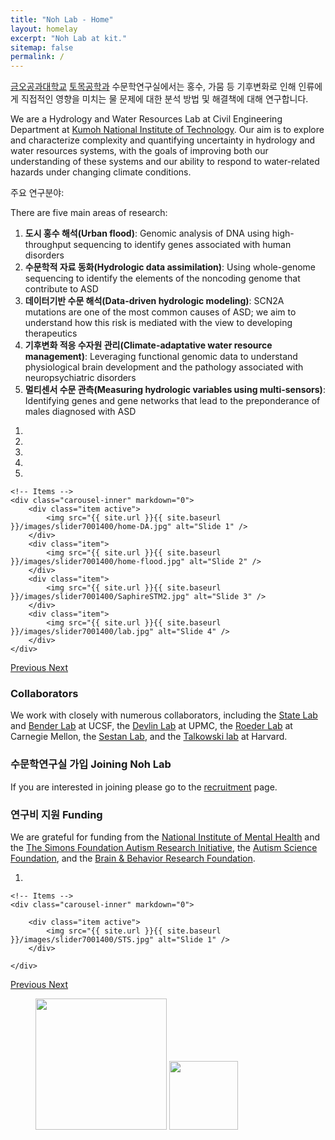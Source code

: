 ```yaml
---
title: "Noh Lab - Home"
layout: homelay
excerpt: "Noh Lab at kit."
sitemap: false
permalink: /
---
```


[금오공과대학교](https://www.kumoh.ac.kr) [토목공학과](https://civil.kumoh.ac.kr) 수문학연구실에서는 홍수, 가뭄 등 기후변화로 인해 인류에게 직접적인 영향을 미치는 물 문제에 대한 분석 방법 및 해결책에 대해 연구합니다.

We are a Hydrology and Water Resources Lab at Civil Engineering Department at [Kumoh National Institute of Technology](https://eng.kumoh.ac.kr). Our aim is to explore and characterize complexity and quantifying uncertainty in hydrology and water resources systems, with the goals of improving both our understanding of these systems and our ability to respond to water-related hazards under changing climate conditions.

주요 연구분야:

There are five main areas of research:

1. **도시 홍수 해석(Urban flood)**: Genomic analysis of DNA using high-throughput sequencing to identify genes associated with human disorders
2. **수문학적 자료 동화(Hydrologic data assimilation)**: Using whole-genome sequencing to identify the elements of the noncoding genome that contribute to ASD
3. **데이터기반 수문 해석(Data-driven hydrologic modeling)**: SCN2A mutations are one of the most common causes of ASD; we aim to understand how this risk is mediated with the view to developing therapeutics
4. **기후변화 적응 수자원 관리(Climate-adaptative water resource management)**: Leveraging functional genomic data to understand physiological brain development and the pathology associated with neuropsychiatric disorders
5. **멀티센서 수문 관측(Measuring hydrologic variables using multi-sensors)**: Identifying genes and gene networks that lead to the preponderance of males diagnosed with ASD


<div markdown="0" id="carousel" class="carousel slide" data-ride="carousel" data-interval="4000" data-pause="hover" >
    <!-- Menu -->
    <ol class="carousel-indicators">
        <li data-target="#carousel" data-slide-to="0" class="active"></li>
        <li data-target="#carousel" data-slide-to="1"></li>
        <li data-target="#carousel" data-slide-to="2"></li>
        <li data-target="#carousel" data-slide-to="3"></li>
        <li data-target="#carousel" data-slide-to="4"></li>
    </ol>

    <!-- Items -->
    <div class="carousel-inner" markdown="0">
        <div class="item active">
            <img src="{{ site.url }}{{ site.baseurl }}/images/slider7001400/home-DA.jpg" alt="Slide 1" />
        </div>
        <div class="item">
            <img src="{{ site.url }}{{ site.baseurl }}/images/slider7001400/home-flood.jpg" alt="Slide 2" />
        </div>
        <div class="item">
            <img src="{{ site.url }}{{ site.baseurl }}/images/slider7001400/SaphireSTM2.jpg" alt="Slide 3" />
        </div>
        <div class="item">
            <img src="{{ site.url }}{{ site.baseurl }}/images/slider7001400/lab.jpg" alt="Slide 4" />
        </div>
    </div>
  <a class="left carousel-control" href="#carousel" role="button" data-slide="prev">
    <span class="glyphicon glyphicon-chevron-left" aria-hidden="true"></span>
    <span class="sr-only">Previous</span>
  </a>
  <a class="right carousel-control" href="#carousel" role="button" data-slide="next">
    <span class="glyphicon glyphicon-chevron-right" aria-hidden="true"></span>
    <span class="sr-only">Next</span>
  </a>
</div>


### Collaborators
We work with closely with numerous collaborators, including the [State Lab](https://www.mstatelab.com/) and [Bender Lab](https://benderlab.ucsf.edu/lab-members) at UCSF, the [Devlin Lab](https://www.psychiatry.pitt.edu/about-us/our-people/faculty/bernie-j-devlin-phd) at UPMC, the [Roeder Lab](http://www.stat.cmu.edu/~roeder/) at Carnegie Mellon, the [Sestan Lab](http://medicine.yale.edu/lab/sestan/index.aspx), and the [Talkowski lab](http://talkowski.mgh.harvard.edu/) at Harvard.

### 수문학연구실 가입 Joining Noh Lab
If you are interested in joining please go to the [recruitment](recruitment) page.

### 연구비 지원 Funding
We are grateful for funding from the [National Institute of Mental Health](https://www.nimh.nih.gov/) and the [The Simons Foundation Autism Research Initiative](https://www.sfari.org/), the [Autism Science Foundation](https://autismsciencefoundation.org/), and the [Brain & Behavior Research Foundation](https://www.bbrfoundation.org/).



<div markdown="0" id="carousel" class="carousel slide" data-ride="carousel" data-interval="5000" data-pause="hover" >
    <!-- Menu -->
    <ol class="carousel-indicators">
        <li data-target="#carousel" data-slide-to="0" class="active"></li>
    </ol>

    <!-- Items -->
    <div class="carousel-inner" markdown="0">

        <div class="item active">
            <img src="{{ site.url }}{{ site.baseurl }}/images/slider7001400/STS.jpg" alt="Slide 1" />
        </div>

    </div>
  <a class="left carousel-control" href="#carousel" role="button" data-slide="prev">
    <span class="glyphicon glyphicon-chevron-left" aria-hidden="true"></span>
    <span class="sr-only">Previous</span>
  </a>
  <a class="right carousel-control" href="#carousel" role="button" data-slide="next">
    <span class="glyphicon glyphicon-chevron-right" aria-hidden="true"></span>
    <span class="sr-only">Next</span>
  </a>
</div>


<figure class="fourth">
  <img src="{{ site.url }}{{ site.baseurl }}/images/logopic/Logo_Leiden.jpg" style="width: 210px">
  <img src="{{ site.url }}{{ site.baseurl }}/images/logopic/Logo_Nanofront.jpg" style="width: 110px">
</figure>
